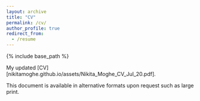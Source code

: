 ```yaml
---
layout: archive
title: "CV"
permalink: /cv/
author_profile: true
redirect_from:
  - /resume
---
```


{% include base_path %}

My updated [CV][nikitamoghe.github.io/assets/Nikita_Moghe_CV_Jul_20.pdf].

This document is available in alternative formats upon request such as large print.
